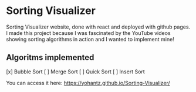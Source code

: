 # Sorting Visualizer

Sorting Visualizer website, done with react and deployed with github pages.
I made this project because I was fascinated by the YouTube videos showing
sorting algorithms in action and I wanted to implement mine!

## Algoritms implemented

[x] Bubble Sort
[ ] Merge Sort
[ ] Quick Sort
[ ] Insert Sort

You can access it here: https://yohantz.github.io/Sorting-Visualizer/
